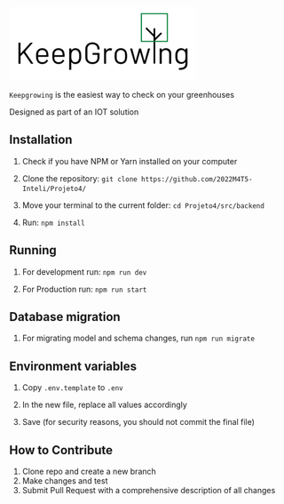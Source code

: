 ![stronghold logo](readme/logo.png)

`Keepgrowing` is the easiest way to check on your greenhouses

Designed as part of an IOT solution

## **Installation**

1. Check if you have NPM or Yarn installed on your computer

2. Clone the repository: `git clone https://github.com/2022M4T5-Inteli/Projeto4/`

3. Move your terminal to the current folder: `cd Projeto4/src/backend`

4. Run: `npm install`

## **Running**

1. For development run: `npm run dev`

2. For Production run: `npm run start`

## **Database migration**

1. For migrating model and schema changes, run `npm run migrate`


## **Environment variables**

1. Copy `.env.template` to `.env`

2. In the new file, replace all values accordingly

3. Save (for security reasons, you should not commit the final file)

## **How to Contribute**

1. Clone repo and create a new branch
2. Make changes and test
3. Submit Pull Request with a comprehensive description of all changes